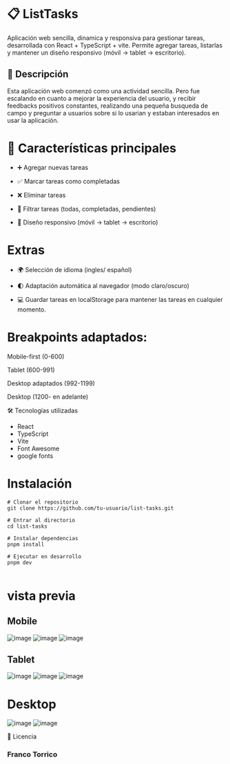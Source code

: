 
# 📋 ListTasks

Aplicación web sencilla, dinamica y responsiva para gestionar tareas, desarrollada con React + TypeScript + vite.
Permite agregar tareas, listarlas y mantener un diseño responsivo (móvil → tablet → escritorio).

## 📝 Descripción

Esta aplicación web comenzó como una actividad sencilla. Pero fue escalando en cuanto a mejorar la experiencia del usuario, y recibir feedbacks positivos constantes, realizando una pequeña busqueda de campo y preguntar a usuarios sobre si lo usarian y estaban interesados en usar la aplicación.

# 🚀 Características principales

- ➕ Agregar nuevas tareas

- ✅ Marcar tareas como completadas

- ❌ Eliminar tareas

- 🔎 Filtrar tareas (todas, completadas, pendientes)

- 📱 Diseño responsivo (móvil → tablet → escritorio)

# Extras

- 🌍 Selección de idioma (ingles/ español)

- 🌓 Adaptación automática al navegador (modo claro/oscuro) 

- 💻 Guardar tareas en localStorage para mantener las tareas en cualquier momento.


# Breakpoints adaptados:

Mobile-first (0-600)

Tablet (600-991)

Desktop adaptados (992-1199)

Desktop (1200- en adelante)

🛠️ Tecnologías utilizadas

- React
- TypeScript
- Vite
- Font Awesome
- google fonts

# Instalación

```
# Clonar el repositorio
git clone https://github.com/tu-usuario/list-tasks.git

# Entrar al directorio
cd list-tasks

# Instalar dependencias
pnpm install

# Ejecutar en desarrollo
pnpm dev


```

# vista previa

 ## Mobile
![image](./img/mobile.PNG)
![image](./img/save-all-mobile.PNG)
![image](./img/save-completed-mobile.PNG)

 ## Tablet

 ![image](./img/tablet.PNG)
![image](./img/save-all-tablet.PNG)
![image](./img/save-pending-tablet.PNG)

# Desktop

 ![image](./img/desktop.PNG)
 ![image](./img/save-all-pc.PNG)



📄 Licencia

### Franco Torrico

